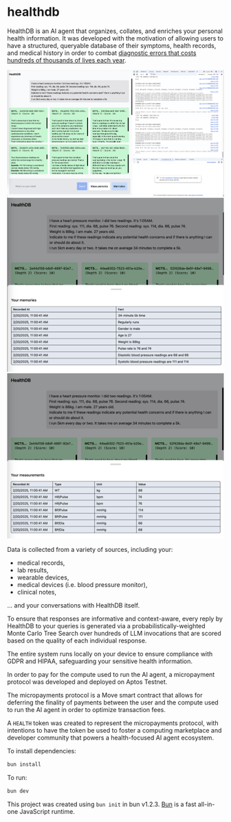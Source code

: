# healthdb


HealthDB is an AI agent that organizes, collates, and enriches your personal health information. It was developed with the motivation of allowing users to have a structured, queryable database of their symptoms, health records, and medical history in order to combat [diagnostic errors that costs hundreds of thousands of lives each year](<[text](https://www.businessinsider.com/doctors-misdiagnose-lower-risk-deaths-2023-7)>).

<img src="./assets/healthdb.png" alt="HealthDB" />
<img src="./assets/healthdb_memories.png" alt="HealthDB" />
<img src="./assets/healthdb_measurements.png" alt="HealthDB" />




Data is collected from a variety of sources, including your:

- medical records,
- lab results,
- wearable devices,
- medical devices (i.e. blood pressure monitor),
- clinical notes,

... and your conversations with HealthDB itself.

To ensure that responses are informative and context-aware, every reply by HealthDB to your queries is generated via a probabilistically-weighted Monte Carlo Tree Search over hundreds of LLM invocations that are scored based on the quality of each individual response.

The entire system runs locally on your device to ensure compliance with GDPR and HIPAA, safeguarding your sensitive health information.

In order to pay for the compute used to run the AI agent, a micropayment protocol was developed and deployed on Aptos Testnet.

The micropayments protocol is a Move smart contract that allows for deferring the finality of payments between the user and the compute used to run the AI agent in order to optimize transaction fees.

A `HEALTH` token was created to represent the micropayments protocol, with intentions to have the token be used to foster a computing marketplace and developer community that powers a health-focused AI agent ecosystem.

To install dependencies:

```bash
bun install
```

To run:

```bash
bun dev
```

This project was created using `bun init` in bun v1.2.3. [Bun](https://bun.sh) is a fast all-in-one JavaScript runtime.

